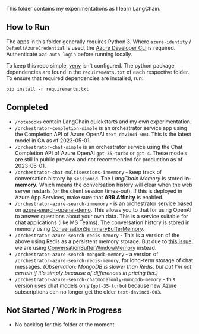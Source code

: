 This folder contains my experimentations as I learn LangChain.

## How to Run
The apps in this folder generally requires Python 3.
Where `azure-identity` / `DefaultAzureCredential` is used, the [Azure Developer CLI](https://learn.microsoft.com/en-us/azure/developer/azure-developer-cli/install-azd) is required. Authenticate `azd auth login` before running locally.

To keep this repo simple, [venv](https://docs.python.org/3/library/venv.html) isn't configured.
The python package dependencies are found in the `requirements.txt` of each respective folder. To ensure that required dependencies are installed, run:
```
pip install -r requirements.txt
```

## Completed
- `/notebooks` contain LangChain quickstarts and my own experimentation.
- `/orchestrator-completion-simple` is an orchestrator service app using the Completion API of Azure OpenAI `text-davinci-003`. This is the latest model in GA as of 2023-05-01.
- `/orchestrator-chat-simple` is an orchestrator service using the Chat Completion API of Azure OpenAI `gpt-35-turbo` or `gpt-4`. These models are still in public preview and not recommended for production as of 2023-05-01.
- `/orchestrator-chat-multisessions-inmemory` - keep track of conversation history by `sessionid`. The _LangChain Memory_ is stored **in-memory.** Which means the conversation history will clear when the web server restarts (or the client session times-out). If this is deployed in Azure App Services, make sure that **ARR Affinity** is enabled.
- `/orchestrator-azure-search-inmemory` - is an orchestrator service based on [azure-search-openai-demo](https://github.com/Azure-Samples/azure-search-openai-demo). This allows you to that for using OpenAI to answer questions about your own data. This is a service suitable for chat applications (like MS Teams). The conversation history is stored in memory using [ConversationSummaryBufferMemory](https://python.langchain.com/docs/modules/memory/types/summary_buffer).
- `/orchestrator-azure-search-redis-memory` - This is a version of the above using Redis as a persistent memory storage. But due to [this issue](https://github.com/langchain-ai/langchain/issues/3072), we are using [ConversationBufferWindowMemory](https://python.langchain.com/docs/modules/memory/types/buffer_window) instead.
- `/orchestrator-azure-search-mongodb-memory` - a version of `/orchestrator-azure-search-redis-memory`, for long-term storage of chat messages. _(Observation: MongoDB is slower than Redis, but but I'm not certain if it's simply because of differences in pricing tier.)_
- `/orchestrator-azure-search-chatmodelonly-mongodb-memory` - this version uses chat models only (`gpt-35-turbo`) because new Azure subscriptions can no longer get the older `text-davinci-003`.

## Not Started / Work in Progress
- No backlog for this folder at the moment.
